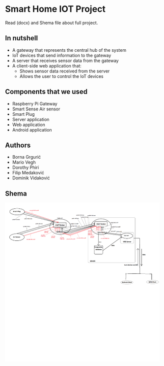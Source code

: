 # Smart Home IOT Project

Read (docx) and Shema file about full project.


## In nutshell
*	A gateway that represents the central hub of the system
*	IoT devices that send information to the gateway
*	A server that receives sensor data from the gateway
*	A client-side web application that:
    *	Shows sensor data received from the server 
    *	Allows the user to control the IoT devices


## Components that we used
*	Raspberry Pi Gateway
*	Smart Sense Air sensor
*	Smart Plug
*	Server application
*	Web application
*	Android application


## Authors

* Borna Grgurić
* Mario Vegh
* Dorothy Phiri
* Filip Medaković
* Dominik Vidaković

## Shema

![alt text](https://raw.githubusercontent.com/MarioCroSite/IOT-SmartHome/master/Shema.png)

